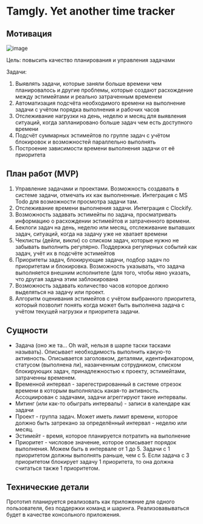 # Tamgly. Yet another time tracker

## Мотивация

![image](https://user-images.githubusercontent.com/22368203/161392403-67a62364-7420-4d5e-8145-5d12e2920195.png)

Цель: повысить качество планирования и управления задачами

Задачи:

1. Выявлять задачи, которые заняли больше времени чем планировалось и другие проблемы, которые создают расхождение между эстимейтами и реально затраченным временем
2. Автоматизация подсчёта необходимого времени на выполнение задачи с учётом порядка выполнения и рабочих часов
3. Отслеживание нагрузки на день, неделю и месяц для выявления ситуаций, когда запланировано больше задач чем есть доступного времени
4. Подсчёт суммарных эстимейтов по группе задач с учётом блокировок и возможностей параллельно выполнять
5. Построение зависимости времени выполнения задачи от её приоритета

## План работ (MVP)

1. Управление задачами и проектами. Возможность создавать в системе задачи, отмечать их как выполненные.  Интеграция с MS Todo для возможности просмотра задачи там.
2. Отслеживание времени выполнения задачи. Интеграция с Clockify.
3. Возможность задавать эстимейты по задача, просматривать информацию о расхождении эстимейтов и затраченного времени.
4. Беклоги задач на день, неделю или месяц, отслеживание выпавших задач, ситуаций, когда на задачу уже не хватает времени
5. Чеклисты (дейли, викли) со списком задач, которые нужно не забывать выполнить регулярно. Поддержка регулярных событий как задач, учёт их в подсчёте эстимейтов
6. Приоритеты задач, блокирующие задачи, подбор задач по приоритетам и блокировка. Возможность указывать, что задача выполняется внешним исполнителе (для того, чтобы явно указать, что другая задача этим заблокирована
7. Возможность задавать количество часов которое должно выделяться на задачу или проект.
8. Алгоритм оценивания эстимейтов с учётом выбранного приоритета, который позволит понять когда может быть выполнена задача с учётом текущей нагрузки и приоритета задачи.

## Сущности

- Задача (оно же та... Oh wait, нельзя в шарпе таски тасками называть). Описывает необходимость выполнить какую-то активность. Описывается заголовком, деталями, идентификатором, статусом (выполнена ли), назанченным сотрудником, списком блокирующих задач, принадлежностью к проекту, эстимейтами, затраченны временем.
- Временной интервал - зарегестрированный в системе отрезок времени в которым выполнялась какая-то активность. Ассоциирован с задачами, задачи агреггируют такие интервалы.
- Митинг (или как-то обыграть интервалы) - записи в календаре как задачи
- Проект - группа задач. Может иметь лимит времени, которое должно быть затрекано за определённый интервал - неделю или месяц.
- Эстимейт - время, которое планируется потратить на выполнение
- Приоритет - числовое значение, которое описывает порядок выполнения. Можем быть в интервале от 1 до 5. Задачи с 1 приоритетом должны выполнять раньше, чем с 5. Если задача с 3 приоритетом блокирует задачу 1 приоритета, то она должна считаться также 1 приоритетом.

## Технические детали

Прототип планируется реализовать как приложение для одного пользователя, без поддержки команд и шаринга. Реализовавываться будет в качестве консольного приложения.
